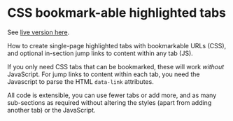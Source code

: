 # CSS bookmark-able highlighted tabs

See [live version here](https://daveeveritt.github.io/css-sibling-tabs/).

How to create single-page highlighted tabs with bookmarkable URLs (CSS), and optional in-section jump links to content within any tab (JS).

If you only need CSS tabs that can be bookmarked, these will work *without* JavaScript. For jump links to content within each tab, you need the Javascript to parse the HTML `data-link` attributes.

All code is extensible, you can use fewer tabs or add more, and as many sub-sections as required without altering the styles (apart from adding another tab) or the JavaScript.
